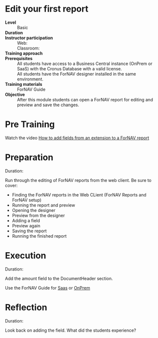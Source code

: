 # Edit your first report
<dl>
  <dt><b>Level</b></dt>
  <dd>Basic</dd>
  <dt><b>Duration</b></dt>
  <dd></dd>
  <dt><b>Instructor participation</b></dt>
  <dd>Web: <br>Classroom: </dd>
  <dt><b>Training approach</b></dt>
  <dd></dd>
  <dt><b>Prerequisites</b></dt>
  <dd>All students have access to a Business Central instance (OnPrem or SaaS) with the Cronus Database with a valid license. <br> All students have the ForNAV designer installed in the same environment.</dd>
  <dt><b>Training materials</b></dt>
  <dd>ForNAV Guide</dd>
  <dt><b>Objective</b></dt>
  <dd>After this module students can open a ForNAV report for editing and preview and save the changes.</dd>
</dl>

# Pre Training
Watch the video [How to add fields from an extension to a ForNAV report](https://www.youtube.com/watch?v=CmZhj17JDWk)

# Preparation
Duration:

Run through the editing of ForNAV reports from the web client. Be sure to cover:
* Finding the ForNAV reports in the Web CLient (ForNAV Reports and ForNAV setup)
* Running the report and preview
* Opening the designer
* Preview from the designer
* Adding a field
* Preview again
* Saving the report
* Running the finished report

# Execution
Duration:

Add the amount field to the DocumentHeader section.

Use the ForNAV Guide for [Saas](https://renebrummel.github.io/ForNAVGuide/#/ForNAVForBCSaaS/EditYourFirstReport) or [OnPrem](https://renebrummel.github.io/ForNAVGuide/#/ForNAVForBCOnPrem/EditYourFirstReport)

# Reflection
Duration:

Look back on adding the field. What did the students experience?
